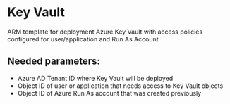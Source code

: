 # Key Vault
ARM template for deployment Azure Key Vault with access policies configured for user/application and Run As Account

## Needed parameters:
* Azure AD Tenant ID where Key Vault will be deployed
* Object ID of user or application that needs access to Key Vault objects 
* Object ID of Azure Run As account that was created previously
